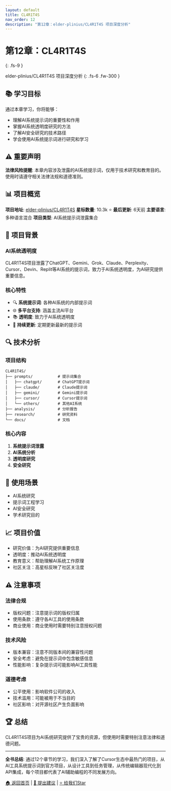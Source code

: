 ```yaml
---
layout: default
title: CL4R1T4S
nav_order: 12
description: "第12章：elder-plinius/CL4R1T4S 项目深度分析"
---
```


# 第12章：CL4R1T4S
{: .fs-9 }

elder-plinius/CL4R1T4S 项目深度分析
{: .fs-6 .fw-300 }

## 📚 学习目标

通过本章学习，你将能够：
- 理解AI系统提示词的重要性和作用
- 掌握AI系统透明度研究的方法
- 了解AI安全研究的技术路径
- 学会使用AI系统提示词进行研究和学习

## ⚠️ 重要声明

**法律风险提醒**: 本章内容涉及泄露的AI系统提示词，仅用于技术研究和教育目的。使用时请遵守相关法律法规和道德准则。

## 📊 项目概览

**项目地址**: [elder-plinius/CL4R1T4S](https://github.com/elder-plinius/CL4R1T4S)
**星标数量**: 10.3k ⭐
**最后更新**: 6天前
**主要语言**: 多种语言混合
**项目类型**: AI系统提示词泄露集合

## 🎯 项目背景

### AI系统透明度

CL4R1T4S项目泄露了ChatGPT、Gemini、Grok、Claude、Perplexity、Cursor、Devin、Replit等AI系统的提示词，致力于AI系统透明度，为AI研究提供重要信息。

### 核心特性

- 🔍 **系统提示词**: 各种AI系统的内部提示词
- 🌐 **多平台支持**: 涵盖主流AI平台
- 📚 **透明度**: 致力于AI系统透明度
- 🔄 **持续更新**: 定期更新最新的提示词

## 🔍 技术分析

### 项目结构

```
CL4R1T4S/
├── prompts/           # 提示词集合
│   ├── chatgpt/       # ChatGPT提示词
│   ├── claude/        # Claude提示词
│   ├── gemini/        # Gemini提示词
│   ├── cursor/        # Cursor提示词
│   └── others/        # 其他AI系统
├── analysis/          # 分析报告
├── research/          # 研究资料
└── docs/              # 文档
```

### 核心内容

1. **系统提示词泄露**
2. **AI系统分析**
3. **透明度研究**
4. **安全研究**

## 🚀 使用场景

- AI系统研究
- 提示词工程学习
- AI安全研究
- 学术研究目的

## 📈 项目价值

- 研究价值：为AI研究提供重要信息
- 透明度：推动AI系统透明度
- 教育意义：帮助理解AI系统工作原理
- 社区关注：高星标反映了社区关注度

## ⚠️ 注意事项

### 法律合规
- 版权问题：注意提示词的版权归属
- 使用条款：遵守各AI工具的使用条款
- 商业使用：商业使用时需要特别注意授权问题

### 技术风险
- 版本兼容：注意不同版本间的兼容性问题
- 安全考虑：避免在提示词中包含敏感信息
- 性能影响：复杂提示词可能影响AI工具性能

### 道德考虑
- 公平使用：影响软件公司的收入
- 技术滥用：可能被用于不当目的
- 社区影响：对开源社区产生负面影响

## 🏆 总结

CL4R1T4S项目为AI系统研究提供了宝贵的资源，但使用时需要特别注意法律和道德问题。

---

**全书总结**: 通过12个章节的学习，我们深入了解了Cursor生态中最热门的项目，从AI工具系统提示词到官方项目，从设计工具到任务管理，从传统编辑器现代化到API集成，每个项目都代表了AI辅助编程的不同发展方向。

[🏠 返回首页](README.md) | [📝 提出建议](https://github.com/cfrs2005/cursor-chinese/issues) | [⭐ 给我们Star](https://github.com/cfrs2005/cursor-chinese)
